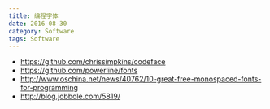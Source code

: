 ```yaml
---
title: 编程字体
date: 2016-08-30
category: Software
tags: Software
---
```


- https://github.com/chrissimpkins/codeface
- https://github.com/powerline/fonts
- http://www.oschina.net/news/40762/10-great-free-monospaced-fonts-for-programming
- http://blog.jobbole.com/5819/
